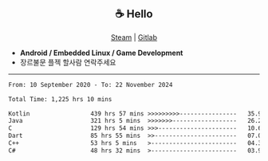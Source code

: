 <h2 align="center"> ☕ Hello </h2>

<p align="center">
  <a href="https://steamcommunity.com/id/Niforances/">Steam</a> |
  <a href="https://gitlab.com/niforances">Gitlab</a>
</p>

 - **Android / Embedded Linux / Game Development**
 - 장르불문 플젝 할사람 연락주세요

------

<!--START_SECTION:waka-->

```txt
From: 10 September 2020 - To: 22 November 2024

Total Time: 1,225 hrs 10 mins

Kotlin                 439 hrs 57 mins >>>>>>>>>----------------   35.91 %
Java                   321 hrs 5 mins  >>>>>>>------------------   26.21 %
C                      129 hrs 54 mins >>>----------------------   10.60 %
Dart                   85 hrs 55 mins  >>-----------------------   07.01 %
C++                    53 hrs 5 mins   >------------------------   04.33 %
C#                     48 hrs 32 mins  >------------------------   03.96 %
```

<!--END_SECTION:waka-->
